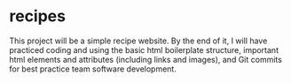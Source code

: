 # recipes

This project will be a simple recipe website. By the end of it, I will have practiced coding and using the basic html boilerplate structure, important html elements and attributes (including links and images), and Git commits for best practice team software development.